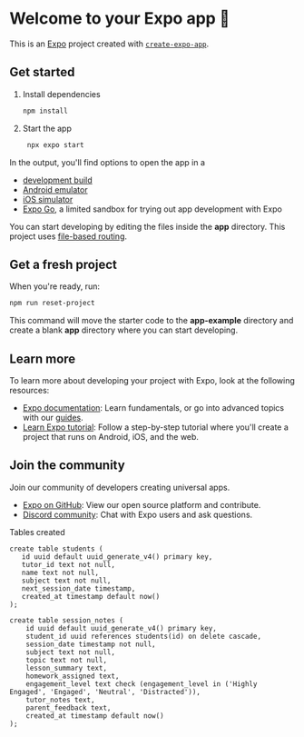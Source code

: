 # Welcome to your Expo app 👋

This is an [Expo](https://expo.dev) project created with [`create-expo-app`](https://www.npmjs.com/package/create-expo-app).

## Get started

1. Install dependencies

   ```bash
   npm install
   ```

2. Start the app

   ```bash
    npx expo start
   ```

In the output, you'll find options to open the app in a

- [development build](https://docs.expo.dev/develop/development-builds/introduction/)
- [Android emulator](https://docs.expo.dev/workflow/android-studio-emulator/)
- [iOS simulator](https://docs.expo.dev/workflow/ios-simulator/)
- [Expo Go](https://expo.dev/go), a limited sandbox for trying out app development with Expo

You can start developing by editing the files inside the **app** directory. This project uses [file-based routing](https://docs.expo.dev/router/introduction).

## Get a fresh project

When you're ready, run:

```bash
npm run reset-project
```

This command will move the starter code to the **app-example** directory and create a blank **app** directory where you can start developing.

## Learn more

To learn more about developing your project with Expo, look at the following resources:

- [Expo documentation](https://docs.expo.dev/): Learn fundamentals, or go into advanced topics with our [guides](https://docs.expo.dev/guides).
- [Learn Expo tutorial](https://docs.expo.dev/tutorial/introduction/): Follow a step-by-step tutorial where you'll create a project that runs on Android, iOS, and the web.

## Join the community

Join our community of developers creating universal apps.

- [Expo on GitHub](https://github.com/expo/expo): View our open source platform and contribute.
- [Discord community](https://chat.expo.dev): Chat with Expo users and ask questions.

Tables created

```
create table students (
   id uuid default uuid_generate_v4() primary key,
   tutor_id text not null,
   name text not null,
   subject text not null,
   next_session_date timestamp,
   created_at timestamp default now()
);
```

```
create table session_notes (
    id uuid default uuid_generate_v4() primary key,
    student_id uuid references students(id) on delete cascade,
    session_date timestamp not null,
    subject text not null,
    topic text not null,
    lesson_summary text,
    homework_assigned text,
    engagement_level text check (engagement_level in ('Highly Engaged', 'Engaged', 'Neutral', 'Distracted')),
    tutor_notes text,
    parent_feedback text,
    created_at timestamp default now()
);
```